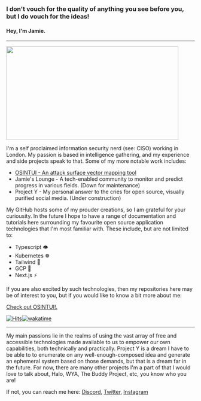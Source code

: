 ### I don't vouch for the quality of anything you see before you, but I do vouch for the ideas!
#### Hey, I'm Jamie.
---
<img src='https://i.pinimg.com/originals/8b/35/fe/8b35fef55fba1a201c9c7a11d3ec3d64.gif' width='460"' height='250"'>

I'm a self proclaimed information security nerd (see: CISO) working in London. My passion is based in intelligence gathering, and my experience and side projects speak to that. Some of my more notable work includes:
 
 - [OSINTUI - An attack surface vector mapping tool]("https://osintui.com")
 - Jamie's Lounge - A tech-enabled community to monitor and predict progress in various fields. (Down for maintenance)
 - Project Y - My personal answer to the cries for open source, visually purified social media. (Under construction)

My GitHub hosts some of my prouder creations, so I am grateful for your curiousity. In the future I hope to have a range of documentation and tutorials here surrounding my favourite open source application technologies that I'm most familiar with. These include, but are not limited to:

 - Typescript 👁️
 - Kubernetes ☸ 
 - Tailwind 💨
 - GCP 🧠
 - Next.js ⚡

 If you are also excited by such technologies, then my repositories here may be of interest to you, but if you would like to know a bit more about me:
 
[Check out OSINTUI!.](http://jamieslounge.com/auth/signin)

[![Hits](https://hits.seeyoufarm.com/api/count/incr/badge.svg?url=https%3A%2F%2Fgithub.com%2Fgjbae1212%2Fhit-counter&count_bg=%23280292&title_bg=%2379AFFF&icon=quip.svg&icon_color=%23710098&title=Page+Views&edge_flat=false)](https://hits.seeyoufarm.com)[![wakatime](https://wakatime.com/badge/github/jamie-legg/ow-tracker.svg)](https://wakatime.com/badge/github/jamie-legg/ow-tracker)

---

My main passions lie in the realms of using the vast array of free and accessible technologies made available to us to empower our own capabilities, both technically and practically. Project Y is a dream I have to be able to to enumerate on any well-enough-composed idea and generate an ephemeral system based on those demands, but that is a dream far in the future. For now, there are many other projects I'm a part of that I would love to talk about, Halo, WYA, The Buddy Project, etc, you know who you are!



If not, you can reach me here: [Discord](https://discord.com/users/219502124709445633), [Twitter](https://twitter.com/jamie-f-legg), [Instagram](https://instagram.com/jamie_legg_)

